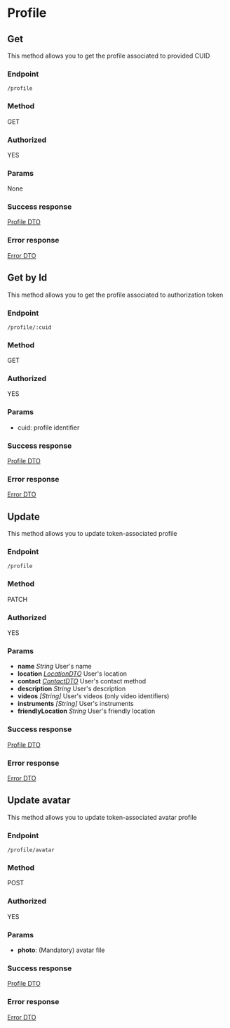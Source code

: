 # Profile

## Get

This method allows you to get the profile associated to provided CUID

### Endpoint

`/profile`

### Method

GET

### Authorized

YES

### Params

None

### Success response

[Profile DTO](DTO/profile.md)

### Error response

[Error DTO](DTO/error.md)

## Get by Id

This method allows you to get the profile associated to authorization token

### Endpoint

`/profile/:cuid`

### Method

GET

### Authorized

YES

### Params

- cuid: profile identifier

### Success response

[Profile DTO](DTO/profile.md)

### Error response

[Error DTO](DTO/error.md)

## Update

This method allows you to update token-associated profile

### Endpoint

`/profile`

### Method

PATCH

### Authorized

YES

### Params

- **name** _String_ User's name
- **location** _[LocationDTO](DTO/location.md)_ User's location
- **contact** _[ContactDTO](DTO/contact.md)_ User's contact method
- **description** _String_ User's description
- **videos** _[String]_ User's videos (only video identifiers)
- **instruments** _[String]_ User's instruments
- **friendlyLocation** _String_ User's friendly location

### Success response

[Profile DTO](DTO/profile.md)

### Error response

[Error DTO](DTO/error.md)

## Update avatar

This method allows you to update token-associated avatar profile

### Endpoint

`/profile/avatar`

### Method

POST

### Authorized

YES

### Params

- **photo**: (Mandatory) avatar file

### Success response

[Profile DTO](DTO/profile.md)

### Error response

[Error DTO](DTO/error.md)
